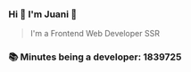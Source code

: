 ### Hi 👋 I&#39;m Juani 🦁

> I&#39;m a Frontend Web Developer SSR

### 📚 Minutes being a developer: 1839725
